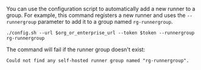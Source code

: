 You can use the configuration script to automatically add a new runner to a group. For example, this command registers a new runner and uses the `--runnergroup` parameter to add it to a group named `rg-runnergroup`.

```shell
./config.sh --url $org_or_enterprise_url --token $token --runnergroup rg-runnergroup
```

The command will fail if the runner group doesn't exist:

```shell
Could not find any self-hosted runner group named "rg-runnergroup".
```
